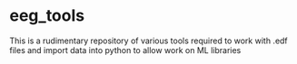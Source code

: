 # eeg_tools
This is a rudimentary repository of various tools required to work with .edf files and import data into python to allow work on ML libraries
